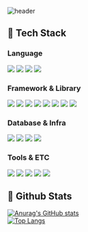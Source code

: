 ![header](https://capsule-render.vercel.app/api?type=waving&height=300&section=header&text=Hojin's%20github&fontColor=ffffff)
<!--
<div>
  <!--Body-->
  
  ## 🧱 Tech Stack
### Language
<!--Python-->
<img src="https://img.shields.io/badge/Python-3776AB?style=flat-square&logo=Python&logoColor=white"/>
<!--JavaScript-->
<img src="https://img.shields.io/badge/JavaScript-F7DF1E?style=flat-square&logo=JavaScript&logoColor=white"/>
<!--HTML5-->
<img src="https://img.shields.io/badge/HTML5-E34F26?style=flat-square&logo=HTML5&logoColor=white"/>
<!--CSS-->
<img src="https://img.shields.io/badge/CSS3-1572B6?style=flat-square&logo=CSS3&logoColor=white"/>
<br/>

### Framework & Library
<!--Spring Boot-->
<img src="https://img.shields.io/badge/Spring Boot-6DB33F?style=flat-square&logo=Spring Boot&logoColor=white"/>
<!--Spring Data JPA-->
<img src="https://img.shields.io/badge/Spring Data JPA-59666C?style=flat-square&logo=Hibernate&logoColor=white"/>
<!--QueryDSL-->
<img src="https://img.shields.io/badge/QueryDSL-00B4AB?style=flat-square&logoColor=white"/>
<!--React-->
<img src="https://img.shields.io/badge/React-61DAFB?style=flat-square&logo=React&logoColor=white"/>
<!--Flask-->
<img src="https://img.shields.io/badge/Flask-000000?style=flat-square&logo=Flask&logoColor=white"/>
<!--Django-->
<img src="https://img.shields.io/badge/Django-092E20?style=flat-square&logo=Django&logoColor=white"/>
<!--PyTorch-->
<img src="https://img.shields.io/badge/PyTorch-EE4C2C?style=flat-square&logo=PyTorch&logoColor=white"/>
<!--Selenium-->
<img src="https://img.shields.io/badge/Selenium-43B02A?style=flat-square&logo=Selenium&logoColor=white"/>
<br/>

### Database & Infra
<!--MySQL-->
<img src="https://img.shields.io/badge/MySQL-4479A1?style=flat-square&logo=MySQL&logoColor=white"/>
<!--Redis-->
<img src="https://img.shields.io/badge/Redis-DC382D?style=flat-square&logo=Redis&logoColor=white"/>
<!--Docker-->
<img src="https://img.shields.io/badge/Docker-2496ED?style=flat-square&logo=Docker&logoColor=white"/>
<!--Amazon AWS-->
<img src="https://img.shields.io/badge/Amazon AWS-232F3E?style=flat-square&logo=Amazon AWS&logoColor=white"/>
<br/>

### Tools & ETC
<!--Git-->
<img src="https://img.shields.io/badge/Git-F05032?style=flat-square&logo=Git&logoColor=white"/>
<!--GitHub-->
<img src="https://img.shields.io/badge/GitHub-181717?style=flat-square&logo=GitHub&logoColor=white"/>
<!--Notion-->
<img src="https://img.shields.io/badge/Notion-000000?style=flat-square&logo=Notion&logoColor=white"/>
<!--Slack-->
<img src="https://img.shields.io/badge/Slack-4A154B?style=flat-square&logo=Slack&logoColor=white"/>
<!--Logback-->
<img src="https://img.shields.io/badge/Logback-0B0B0B?style=flat-square&logo=Spring&logoColor=white"/>
<br/>

  ## 🤔 Github Stats
  [![Anurag's GitHub stats](https://github-readme-stats.vercel.app/api?username=Jiyu-Kim)](https://github.com/anuraghazra/github-readme-stats)
  <br/>
  [![Top Langs](https://github-readme-stats.vercel.app/api/top-langs/?username=Jiyu-Kim)](https://github.com/anuraghazra/github-readme-stats)
  
</div>

<!--
**Jiyu-Kim/Jiyu-Kim** is a ✨ _special_ ✨ repository because its `README.md` (this file) appears on your GitHub profile.

Here are some ideas to get you started:
- Hi there 👋
- 🔭 I’m currently working on ...
- 🌱 I’m currently learning ...
- 👯 I’m looking to collaborate on ...
- 🤔 I’m looking for help with ...
- 💬 Ask me about ...
- 📫 How to reach me: ...
- 😄 Pronouns: ...
- ⚡ Fun fact: ...
-->
